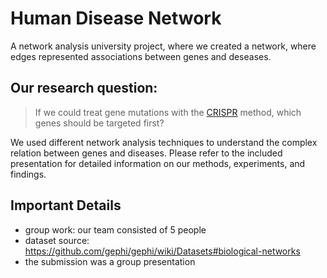 # Human Disease Network

A network analysis university project, where we created a network, where edges represented associations between genes and deseases. 

## Our research question:
> If we could treat gene mutations with the [CRISPR](https://crisprtx.com/gene-editing/crispr-cas9) method, which genes should be targeted first?

We used different network analysis techniques to understand the complex relation between genes and diseases. Please refer to the included presentation for detailed information on our methods, experiments, and findings.

## Important Details
- group work: our team consisted of 5 people
- dataset source: https://github.com/gephi/gephi/wiki/Datasets#biological-networks
- the submission was a group presentation
